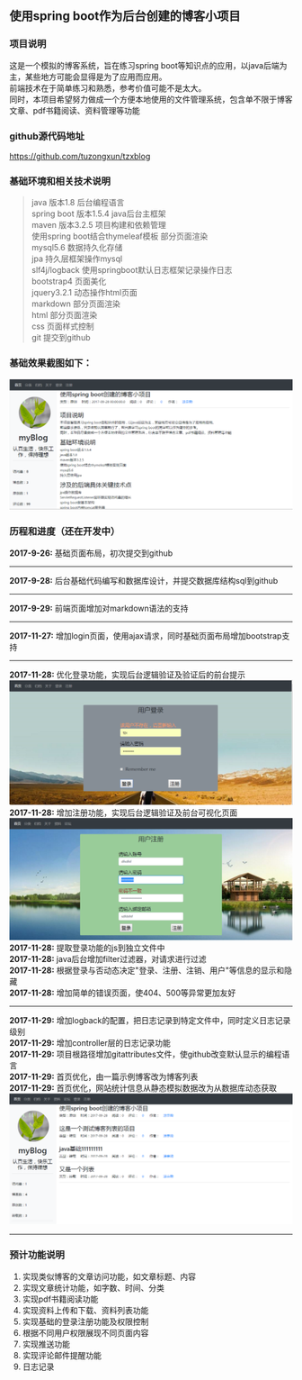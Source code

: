 ## 使用spring boot作为后台创建的博客小项目
### 项目说明
这是一个模拟的博客系统，旨在练习spring boot等知识点的应用，以java后端为主，某些地方可能会显得是为了应用而应用。<br/>
前端技术在于简单练习和熟悉，参考价值可能不是太大。<br/>
同时，本项目希望努力做成一个方便本地使用的文件管理系统，包含单不限于博客文章、pdf书籍阅读、资料管理等功能</br>
### github源代码地址
<https://github.com/tuzongxun/tzxblog>
### 基础环境和相关技术说明
>java 版本1.8  后台编程语言<br/>
>spring boot 版本1.5.4  java后台主框架<br/>
>maven 版本3.2.5  项目构建和依赖管理<br/>
>使用spring boot结合thymeleaf模板    部分页面渲染<br/>
>mysql5.6  数据持久化存储<br/>
>jpa  持久层框架操作mysql<br/>
>slf4j/logback  使用springboot默认日志框架记录操作日志<br/>
>bootstrap4 页面美化<br/>
>jquery3.2.1 动态操作html页面<br/>
>markdown 部分页面渲染<br/>
>html 部分页面渲染<br/>
>css 页面样式控制<br/>
>git 提交到github<br/>

### 基础效果截图如下：
![页面布局截图](images/index.png)

### 历程和进度（还在开发中）
**2017-9-26:** 基础页面布局，初次提交到github</br>
<hr/>

**2017-9-28:** 后台基础代码编写和数据库设计，并提交数据库结构sql到github</br>
<hr/>

**2017-9-29:** 前端页面增加对markdown语法的支持</br>
<hr/>

**2017-11-27:** 增加login页面，使用ajax请求，同时基础页面布局增加bootstrap支持</br>
<hr/>

**2017-11-28:** 优化登录功能，实现后台逻辑验证及验证后的前台提示</br>
![login](images/login.png)
**2017-11-28:** 增加注册功能，实现后台逻辑验证及前台可视化页面</br>
![regist](images/regist.png)
**2017-11-28:** 提取登录功能的js到独立文件中</br>
**2017-11-28:** java后台增加filter过滤器，对请求进行过滤</br>
**2017-11-28:** 根据登录与否动态决定"登录、注册、注销、用户"等信息的显示和隐藏</br>
**2017-11-28:** 增加简单的错误页面，使404、500等异常更加友好</br>
<hr/>

**2017-11-29:** 增加logback的配置，把日志记录到特定文件中，同时定义日志记录级别</br>
**2017-11-29:** 增加controller层的日志记录功能</br>
**2017-11-29:** 项目根路径增加gitattributes文件，使github改变默认显示的编程语言</br>
**2017-11-29:** 首页优化，由一篇示例博客改为博客列表</br>
**2017-11-29:** 首页优化，网站统计信息从静态模拟数据改为从数据库动态获取</br>
![regist](images/index2.png)
<hr/>

### 预计功能说明
1. 实现类似博客的文章访问功能，如文章标题、内容
1. 实现文章统计功能，如字数、时间、分类
1. 实现pdf书籍阅读功能
1. 实现资料上传和下载、资料列表功能
1. 实现基础的登录注册功能及权限控制
1. 根据不同用户权限展现不同页面内容
1. 实现推送功能
1. 实现评论邮件提醒功能
1. 日志记录